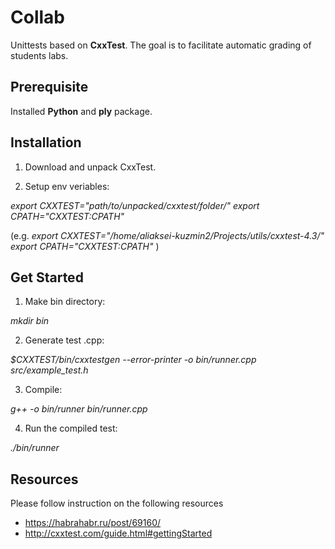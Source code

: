 # Collab

Unittests based on **CxxTest**. The goal is to facilitate automatic grading of students labs.

## Prerequisite

Installed **Python** and **ply** package.

## Installation

1. Download and unpack CxxTest.

2. Setup env veriables:

*export CXXTEST="path/to/unpacked/cxxtest/folder/"*
*export CPATH="$CXXTEST:$CPATH"*

(e.g.
*export CXXTEST="/home/aliaksei-kuzmin2/Projects/utils/cxxtest-4.3/"*
*export CPATH="$CXXTEST:$CPATH"*
)


## Get Started

1. Make bin directory:

*mkdir bin*

2. Generate test .cpp:

*$CXXTEST/bin/cxxtestgen --error-printer -o bin/runner.cpp src/example_test.h*

3. Compile:

*g++ -o bin/runner bin/runner.cpp*

4. Run the compiled test:

*./bin/runner*

## Resources

Please follow instruction on the following resources
* https://habrahabr.ru/post/69160/
* http://cxxtest.com/guide.html#gettingStarted
